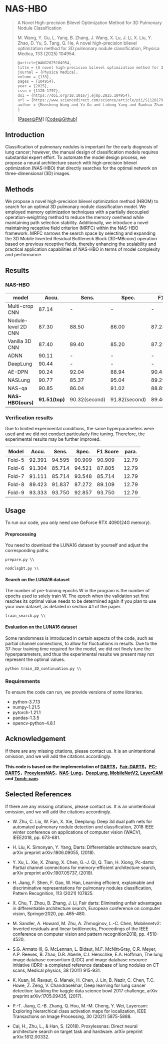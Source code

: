 # NAS-HBO

> A Novel High-precision Bilevel Optimization Method for 3D Pulmonary Nodule Classification
>
> M. Wang, Y. Gu, L. Yang, B. Zhang, J. Wang, X. Lu, J. Li, X. Liu, Y. Zhao, D. Yu, S. Tang, Q. He, A novel high-precision bilevel optimization method for 3D pulmonary nodule classification, Physica Medica, 133 (2025) 104954.
>
> ```latex
> @article{WANG2025104954,
> title = {A novel high-precision bilevel optimization method for 3D pulmonary nodule classification},
> journal = {Physica Medica},
> volume = {133},
> pages = {104954},
> year = {2025},
> issn = {1120-1797},
> doi = {https://doi.org/10.1016/j.ejmp.2025.104954},
> url = {https://www.sciencedirect.com/science/article/pii/S112017972500064X},
> author = {Mansheng Wang and Yu Gu and Lidong Yang and Baohua Zhang and Jing Wang and Xiaoqi Lu and Jianjun Li and Xin Liu and Ying Zhao and Dahua Yu and Siyuan Tang and Qun He},
> }
> ```
>
> [[Paper@PM]](https://www.sciencedirect.com/science/article/pii/S112017972500064X)  [[Code@Github]](https://github.com/GuYuIMUST/NAS-HBO)

## **Introduction**

Classification of pulmonary nodules is important for the early diagnosis of lung cancer; however, the manual design of classification models requires substantial expert effort. To automate the model design process, we propose a neural architecture search with high-precision bilevel optimization (NAS-HBO) that directly searches for the optimal network on three-dimensional (3D) images.

## Methods

We propose a novel high-precision bilevel optimization method (HBOM) to search for an optimal 3D pulmonary nodule classification model. We employed memory optimization techniques with a partially decoupled operation-weighting method to reduce the memory overhead while maintaining path selection stability. Additionally, we introduce a novel maintaining receptive field criterion (MRFC) within the NAS-HBO framework. MRFC narrows the search space by selecting and expanding the 3D Mobile Inverted Residual Bottleneck Block (3D-MBconv) operation based on previous receptive fields, thereby enhancing the scalability and practical application capabilities of NAS-HBO in terms of model complexity and performance.

## Results

### NAS-HBO

| model               | Accu.       | Sens. | Spec. | F1 Score | para.(M)    |
| ------------------- | ----------- | ----- | ----- | -------- | ----------- |
| Multi-crop CNN      | 87.14       | -     | -     | -        | -           |
| Nodule-level 2D CNN | 87.30       | 88.50 | 86.00 | 87.23    | -           |
| Vanilla 3D CNN      | 87.40       | 89.40 | 85.20 | 87.25    | -           |
| ADNN      | 90.11       | - | - | -    | -           |
| DeepLung            | 90.44       | - | -     | -        | 141.57      |
| AE-DPN              | 90.24       | 92.04 | 88.94 | 90.45    | 678.69      |
| NASLung             | 90.77       | 85.37 | 95.04 | 89.29    | 16.84       |
| NAS-qa             | 90.85       | 86.04 | 91.02 | 88.89    | -       |
| **NAS-HBO(ours)** | **91.51(top)** | 90.32(second) | 91.82(second) | 89.46(second) | **12.79(top)** |

### Verification results

Due to limited experimental conditions, the same hyperparameters were used and we did not conduct particularly fine tuning. Therefore, the experimental results may be further improved.

| Model  | Accu.  | Sens.  | Spec.  | F1 Score | para. |
| ------ | ------ | ------ | ------ | -------- | ----- |
| Fold-5 | 92.391 | 94.595 | 90.909 | 90.909   | 12.79 |
| Fold-6 | 91.304 | 85.714 | 94.521 | 87.805   | 12.79 |
| Fold-7 | 91.111 | 85.714 | 93.548 | 85.714   | 12.79 |
| Fold-8 | 89.423 | 91.837 | 87.272 | 89.109   | 12.79 |
| Fold-9 | 93.333 | 93.750 | 92.857 | 93.750   | 12.79 |

## Usage
To run our code, you only need one GeForce RTX 4090(24G memory).

#### Preprocessing
You need to download the LUNA16 dataset by yourself and adjust the corresponding paths.
```
prepare.py \\
```
```
nodclsgbt.py \\
```
#### Search on the LUNA16 dataset

The number of pre-training epochs W in the program is the number of epochs used to solely train W. The epoch when the validation set first reaches its optimal value needs to be determined again if you plan to use your own dataset, as detailed in section 4.1 of the paper.

```
train_search.py \\
```
#### Evaluation on the LUNA16 dataset

Some randomness is introduced in certain aspects of the code, such as partial channel connections, to allow for fluctuations in results. Due to the 37-hour training time required for the model, we did not finely tune the hyperparameters, and thus the experimental results we present may not represent the optimal values.

```
python train_3D_continuation.py \\
```

### Requirements

To ensure the code can run, we provide versions of some libraries.

- python-3.7.13
- numpy-1.21.5
- pytorch-1.21.1
- pandas-1.3.5
- opencv-python-4.8.1

## Acknowledgement 

If there are any missing citations, please contact us. It is an unintentional omission, and we will add the citations accordingly.

 **This code is based on the implementation of  [DARTS](https://github.com/quark0/darts)，[Fair-DARTS](https://github.com/xiaomi-automl/FairDARTS)，[PC-DARTS](https://github.com/yuhuixu1993/PC-DARTS)，[ProxylessNAS](https://github.com/MIT-HAN-LAB/ProxylessNAS)，[NAS-Lung](https://github.com/fei-hdu/NAS-Lung)，[DeepLung](https://github.com/uci-cbcl/DeepLung), [MobileNetV2](https://github.com/tensorflow/models/tree/master/research/slim/nets/mobilenet), [LayerCAM](https://github.com/PengtaoJiang/LayerCAM-jittor) and [Torch-cam](https://github.com/frgfm/torch-cam).**

## Selected References

If there are any missing citations, please contact us. It is an unintentional omission, and we will add the citations accordingly.

- W. Zhu, C. Liu, W. Fan, X. Xie, Deeplung: Deep 3d dual path nets for automated pulmonary nodule detection and classification,  2018 IEEE winter conference on applications of computer vision (WACV), IEEE2018, pp. 673-681.
- H. Liu, K. Simonyan, Y. Yang, Darts: Differentiable architecture search, arXiv preprint arXiv:1806.09055, (2018).
- Y. Xu, L. Xie, X. Zhang, X. Chen, G.-J. Qi, Q. Tian, H. Xiong, Pc-darts: Partial channel connections for memory-efficient architecture search, arXiv preprint arXiv:1907.05737, (2019).
- H. Jiang, F. Shen, F. Gao, W. Han, Learning efficient, explainable and discriminative representations for pulmonary nodules classification, Pattern Recognition, 113 (2021) 107825.
- X. Chu, T. Zhou, B. Zhang, J. Li, Fair darts: Eliminating unfair advantages in differentiable architecture search,  European conference on computer vision, Springer2020, pp. 465-480.
- M. Sandler, A. Howard, M. Zhu, A. Zhmoginov, L.-C. Chen, Mobilenetv2: Inverted residuals and linear bottlenecks,  Proceedings of the IEEE conference on computer vision and pattern recognition2018, pp. 4510-4520.

- S.G. Armato III, G. McLennan, L. Bidaut, M.F. McNitt‐Gray, C.R. Meyer, A.P. Reeves, B. Zhao, D.R. Aberle, C.I. Henschke, E.A. Hoffman, The lung image database consortium (LIDC) and image database resource initiative (IDRI): a completed reference database of lung nodules on CT scans, Medical physics, 38 (2011) 915-931.

- K. Kuan, M. Ravaut, G. Manek, H. Chen, J. Lin, B. Nazir, C. Chen, T.C. Howe, Z. Zeng, V. Chandrasekhar, Deep learning for lung cancer detection: tackling the kaggle data science bowl 2017 challenge, arXiv preprint arXiv:1705.09435, (2017).

- P.-T. Jiang, C.-B. Zhang, Q. Hou, M.-M. Cheng, Y. Wei, Layercam: Exploring hierarchical class activation maps for localization, IEEE Transactions on Image Processing, 30 (2021) 5875-5888.

- Cai, H., Zhu, L., & Han, S. (2018). Proxylessnas: Direct neural architecture search on target task and hardware. arXiv preprint arXiv:1812.00332.

  


